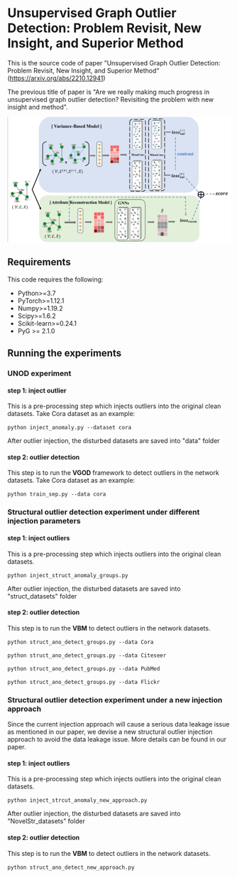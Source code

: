 # Unsupervised Graph Outlier Detection: Problem Revisit, New Insight, and Superior Method

This is the source code of  paper ”Unsupervised Graph Outlier Detection: Problem Revisit, New Insight, and Superior Method“ (https://arxiv.org/abs/2210.12941)

The previous title of paper is "Are we really making much progress in unsupervised graph outlier detection? Revisiting the problem with new insight and method".

![VGOD-framework](./fig/VGOD-framework.png)



## Requirements

This code requires the following:

- Python>=3.7
- PyTorch>=1.12.1
- Numpy>=1.19.2
- Scipy>=1.6.2
- Scikit-learn>=0.24.1
-  PyG  >= 2.1.0

## Running the experiments

### UNOD experiment

#### step 1: inject outlier

 This is a pre-processing step which injects outliers into the original clean datasets. Take Cora dataset as an example: 

```
python inject_anomaly.py --dataset cora
```

 After outlier injection, the disturbed datasets are saved into "data" folder 

#### step 2: outlier detection

 This step is to run the **VGOD** framework to detect outliers in the network datasets. Take Cora dataset as an example: 

```
python train_sep.py --data cora
```



### Structural outlier detection experiment under different injection parameters

#### step 1: inject outliers

 This is a pre-processing step which injects outliers into the original clean datasets. 

```
python inject_struct_anomaly_groups.py
```

 After outlier injection, the disturbed datasets are saved into "struct_datasets" folder 

#### step 2: outlier detection

 This step is to run the **VBM** to detect outliers in the network datasets. 

```
python struct_ano_detect_groups.py --data Cora
```

```
python struct_ano_detect_groups.py --data Citeseer
```

```
python struct_ano_detect_groups.py --data PubMed
```

```
python struct_ano_detect_groups.py --data Flickr
```

### Structural outlier detection experiment under a new injection approach

Since the current injection approach will cause a serious data leakage issue as mentioned in our paper, we devise a new structural outlier injection approach to avoid the data leakage issue. More details can be found in our paper.

#### step 1: inject outliers

This is a pre-processing step which injects outliers into the original clean datasets.

```
python inject_strcut_anomaly_new_approach.py
```

After outlier injection, the disturbed datasets are saved into "NovelStr_datasets" folder

#### step 2: outlier detection

This step is to run the **VBM** to detect outliers in the network datasets.

```
python struct_ano_detect_new_approach.py
```

